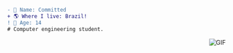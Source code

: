 ```diff
- 📝 Name: Committed
+ 🌎 Where I live: Brazil!
! 🧠 Age: 14
# Computer engineering student.
```
<img align="right" alt="GIF" src="https://camo.githubusercontent.com/862c505a4b8201f91ad5ed16f09f934b86c929305b37078c464e92f9d450a96c/68747470733a2f2f6d656469612e646973636f72646170702e6e65742f6174746163686d656e74732f3739343139393837323932373433323730362f3830353535383630363136353833353738362f77616c6c70617065722e6a70673f77696474683d373536266865696768743d343733"/>

<!--
**SystemsFrozen/SystemsFrozen** is a ✨ _special_ ✨ repository because its `README.md` (this file) appears on your GitHub profile.

